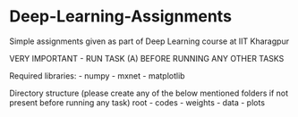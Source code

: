 # Deep-Learning-Assignments
Simple assignments given as part of Deep Learning course at IIT Kharagpur

VERY IMPORTANT - RUN TASK (A) BEFORE RUNNING ANY OTHER TASKS

Required libraries:
    - numpy
    - mxnet
    - matplotlib

Directory structure (please create any of the below mentioned folders if not present before running any task)
    root
    - codes
    - weights
    - data
    - plots
